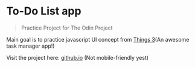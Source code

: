 # To-Do List app
> Practice Project for The Odin Project

Main goal is to practice javascript
UI concept from [Things 3](https://culturedcode.com/things/)(An awesome task manager app!)

Visit the project here: [github.io](https://billi0ns.github.io/Todo-List/)
(Not mobile-friendly yest)